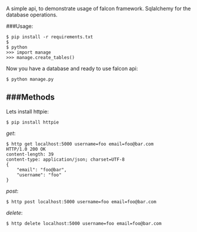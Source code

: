 
A simple api, to demonstrate usage of falcon framework.
Sqlalchemy for the database operations.


###Usage:

	$ pip install -r requirements.txt
	$
	$ python
	>>> import manage
	>>> manage.create_tables()

Now you have a database and ready to use falcon api:

	$ python manage.py


###Methods
-----------------------------------------------------------------------------
Lets install httpie: 

    $ pip install httpie

_get_:

    $ http get localhost:5000 username=foo email=foo@bar.com
    HTTP/1.0 200 OK
    content-length: 39
    content-type: application/json; charset=UTF-8
    {
        "email": "foo@bar", 
        "username": "foo"
    }

_post_:

	$ http post localhost:5000 username=foo email=foo@bar.com

_delete_:

	$ http delete localhost:5000 username=foo email=foo@bar.com


